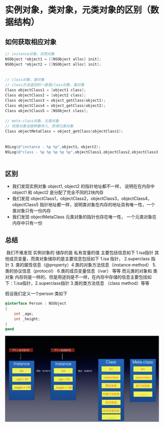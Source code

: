 # 实例对象，类对象，元类对象的区别（数据结构）

## 如何获取相应对象

```objective-c
// instance对象，实例对象
NSObject *object1 = [[NSObject alloc] init];
NSObject *object2 = [[NSObject alloc] init];


// class对象，类对象
// class方法返回的一直是class对象，类对象
Class objectClass1 = [object1 class];
Class objectClass2 = [object2 class];
Class objectClass3 = object_getClass(object1);
Class objectClass4 = object_getClass(object2);
Class objectClass5 = [NSObject class];

// meta-class对象，元类对象
// 将类对象当做参数传入，获得元类对象
Class objectMetaClass = object_getClass(objectClass1);


NSLog(@"instance - %p %p",object1，object2);
NSLog(@"class - %p %p %p %p %p",objectClass1,objectClass2,objectClass3,objectClass4,objectClass5);



```

## 区别

- 我们发现实例对象 object1, object2 的指针地址都不一样， 说明在在内存中 object1 和 object2 是分配了完全不同的2块内存
- 我们发现 objectClass1，objectClass2，objectClass3，objectClass4，objectClass5 指针地址都一样，说明类对象在内存的地址具有唯一性，一个类对象只有一份内存
- 我们发现 objectMetaClass 元类对象的指针也存在唯一性， 一个元类对象在内存中只有一份

## 总结

​     我们不难发现 实例对象的 储存的是 私有变量的值 主要包括信息如下 1.isa指针 其他成员变量，而类对象储存的是主要信息包括如下 1.isa 指针， 2.superclass 指针     3. 类的属性信息（@property）4.类的对象方法信息（instance method） 5.类的协议信息（protocol） 6.类的成员变量信息（ivar） 等等   而元类的对象和 类对象 内存则是一样的，但是用途则是不一样，在内存中存储的信息主要包括如下：1.isa指针，2.superclass指针 3.类的类方法信息 （class method）等等 

假设我们定义一个person 类如下

```objective-c
@interface Person : NSObject
{
    int _age;
    int _height;
}
@end
```

![P1](./P1.png)
